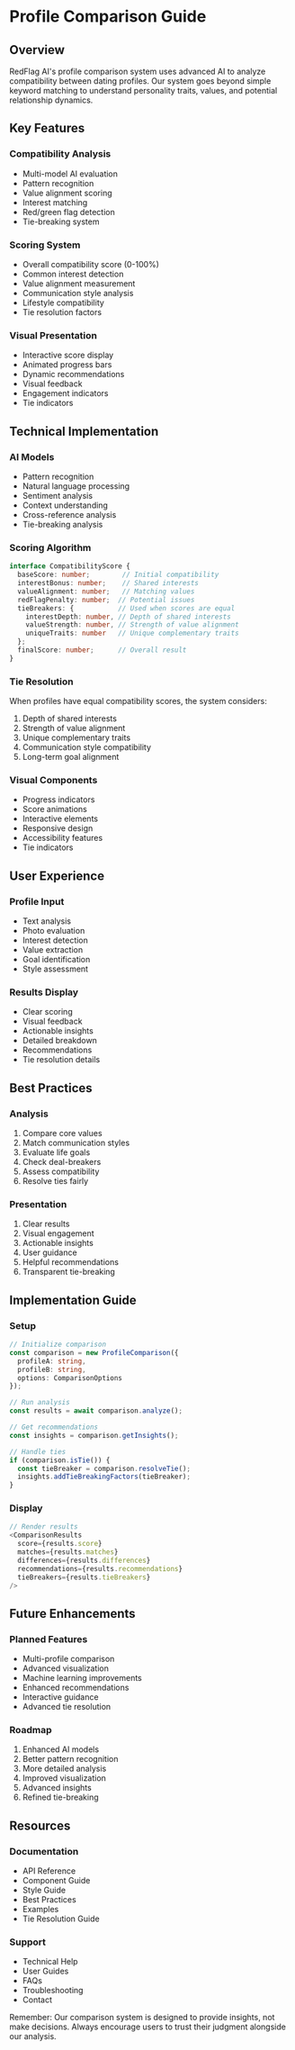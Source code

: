 # Profile Comparison Guide

## Overview

RedFlag AI's profile comparison system uses advanced AI to analyze compatibility between dating profiles. Our system goes beyond simple keyword matching to understand personality traits, values, and potential relationship dynamics.

## Key Features

### Compatibility Analysis
- Multi-model AI evaluation
- Pattern recognition
- Value alignment scoring
- Interest matching
- Red/green flag detection
- Tie-breaking system

### Scoring System
- Overall compatibility score (0-100%)
- Common interest detection
- Value alignment measurement
- Communication style analysis
- Lifestyle compatibility
- Tie resolution factors

### Visual Presentation
- Interactive score display
- Animated progress bars
- Dynamic recommendations
- Visual feedback
- Engagement indicators
- Tie indicators

## Technical Implementation

### AI Models
- Pattern recognition
- Natural language processing
- Sentiment analysis
- Context understanding
- Cross-reference analysis
- Tie-breaking analysis

### Scoring Algorithm
```typescript
interface CompatibilityScore {
  baseScore: number;        // Initial compatibility
  interestBonus: number;    // Shared interests
  valueAlignment: number;   // Matching values
  redFlagPenalty: number;  // Potential issues
  tieBreakers: {           // Used when scores are equal
    interestDepth: number, // Depth of shared interests
    valueStrength: number, // Strength of value alignment
    uniqueTraits: number   // Unique complementary traits
  };
  finalScore: number;      // Overall result
}
```

### Tie Resolution
When profiles have equal compatibility scores, the system considers:
1. Depth of shared interests
2. Strength of value alignment
3. Unique complementary traits
4. Communication style compatibility
5. Long-term goal alignment

### Visual Components
- Progress indicators
- Score animations
- Interactive elements
- Responsive design
- Accessibility features
- Tie indicators

## User Experience

### Profile Input
- Text analysis
- Photo evaluation
- Interest detection
- Value extraction
- Goal identification
- Style assessment

### Results Display
- Clear scoring
- Visual feedback
- Actionable insights
- Detailed breakdown
- Recommendations
- Tie resolution details

## Best Practices

### Analysis
1. Compare core values
2. Match communication styles
3. Evaluate life goals
4. Check deal-breakers
5. Assess compatibility
6. Resolve ties fairly

### Presentation
1. Clear results
2. Visual engagement
3. Actionable insights
4. User guidance
5. Helpful recommendations
6. Transparent tie-breaking

## Implementation Guide

### Setup
```typescript
// Initialize comparison
const comparison = new ProfileComparison({
  profileA: string,
  profileB: string,
  options: ComparisonOptions
});

// Run analysis
const results = await comparison.analyze();

// Get recommendations
const insights = comparison.getInsights();

// Handle ties
if (comparison.isTie()) {
  const tieBreaker = comparison.resolveTie();
  insights.addTieBreakingFactors(tieBreaker);
}
```

### Display
```typescript
// Render results
<ComparisonResults
  score={results.score}
  matches={results.matches}
  differences={results.differences}
  recommendations={results.recommendations}
  tieBreakers={results.tieBreakers}
/>
```

## Future Enhancements

### Planned Features
- Multi-profile comparison
- Advanced visualization
- Machine learning improvements
- Enhanced recommendations
- Interactive guidance
- Advanced tie resolution

### Roadmap
1. Enhanced AI models
2. Better pattern recognition
3. More detailed analysis
4. Improved visualization
5. Advanced insights
6. Refined tie-breaking

## Resources

### Documentation
- API Reference
- Component Guide
- Style Guide
- Best Practices
- Examples
- Tie Resolution Guide

### Support
- Technical Help
- User Guides
- FAQs
- Troubleshooting
- Contact

Remember: Our comparison system is designed to provide insights, not make decisions. Always encourage users to trust their judgment alongside our analysis.